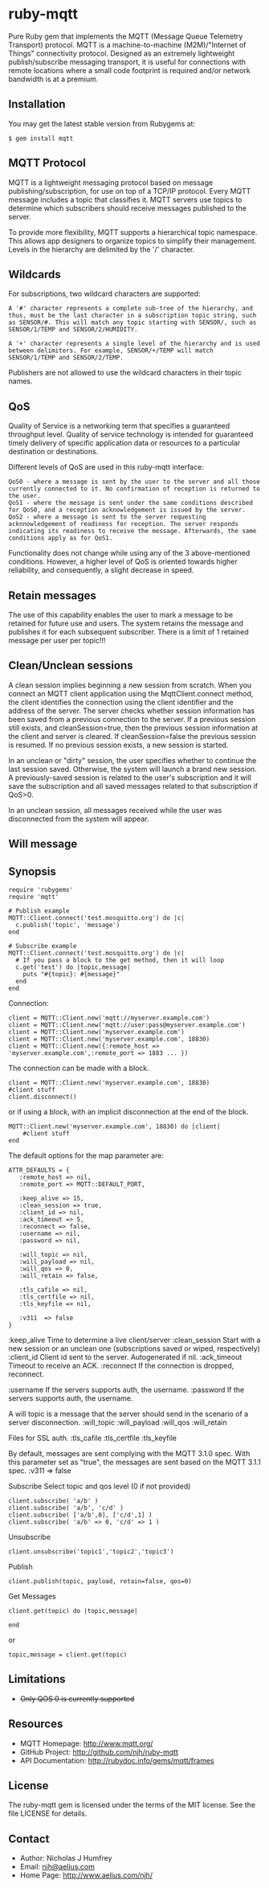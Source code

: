 ruby-mqtt
=========

Pure Ruby gem that implements the MQTT (Message Queue Telemetry Transport) protocol. MQTT is a machine-to-machine (M2M)/"Internet of Things" connectivity protocol. Designed as an extremely lightweight publish/subscribe messaging transport, it is useful for connections with remote locations where a small code footprint is required and/or network bandwidth is at a premium.


Installation
------------

You may get the latest stable version from Rubygems at:

    $ gem install mqtt


MQTT Protocol
---------------

MQTT is a lightweight messaging protocol based on message publishing/subscription, for use on top of a TCP/IP protocol. Every MQTT message includes a topic that classifies it. MQTT servers use topics to determine which subscribers should receive messages published to the server.

To provide more flexibility, MQTT supports a hierarchical topic namespace. This allows app designers to organize topics to simplify their management. Levels in the hierarchy are delimited by the '/' character.


Wildcards 
---------

For subscriptions, two wildcard characters are supported:

	A '#' character represents a complete sub-tree of the hierarchy, and thus, must be the last character in a subscription topic string, such as SENSOR/#. This will match any topic starting with SENSOR/, such as SENSOR/1/TEMP and SENSOR/2/HUMIDITY.
	
	A '+' character represents a single level of the hierarchy and is used between delimiters. For example, SENSOR/+/TEMP will match SENSOR/1/TEMP and SENSOR/2/TEMP.

Publishers are not allowed to use the wildcard characters in their topic names.


QoS
---
Quality of Service is a networking term that specifies a guaranteed throughput level. Quality of service technology is intended for guaranteed timely delivery of specific application data or resources to a particular destination or destinations.

Different levels of QoS are used in this ruby-mqtt interface:

	QoS0 - where a message is sent by the user to the server and all those currently connected to it. No confirmation of reception is returned to the user. 
	QoS1 - where the message is sent under the same conditions described for QoS0, and a reception acknowledgement is issued by the server. 
	QoS2 - where a message is sent to the server requesting acknnowledgement of readiness for reception. The server responds indicating its readiness to receive the message. Afterwards, the same conditions apply as for QoS1.

Functionality does not change while using any of the 3 above-mentioned conditions. However, a higher level of QoS is oriented towards higher reliability, and consequently, a slight decrease in speed.


Retain messages
---------------
The use of this capability enables the user to mark a message to be retained for future use and users. The system retains the message and publishes it for each subsequent subscriber. There is a limit of 1 retained message per user per topic!!!


Clean/Unclean sessions
----------------------
A clean session implies beginning a new session from scratch. When you connect an MQTT client application using the MqttClient.connect method, the client identifies the connection using the client identifier and the address of the server. The server checks whether session information has been saved from a previous connection to the server. If a previous session still exists, and cleanSession=true, then the previous session information at the client and server is cleared. If cleanSession=false the previous session is resumed. If no previous session exists, a new session is started.

In an unclean or "dirty" session, the user specifies whether to continue the last session saved. Otherwise, the system will launch a brand new session. A previously-saved session is related to the user's subscription and it will save the subscription and all saved messages related to that subscription if QoS>0.

In an unclean session, all messages received while the user was disconnected from the system will appear.


Will message
------------



Synopsis
--------

    require 'rubygems'
    require 'mqtt'
    
    # Publish example
    MQTT::Client.connect('test.mosquitto.org') do |c|
      c.publish('topic', 'message')
    end
    
    # Subscribe example
    MQTT::Client.connect('test.mosquitto.org') do |c|
      # If you pass a block to the get method, then it will loop
      c.get('test') do |topic,message|
        puts "#{topic}: #{message}"
      end
    end

Connection:

    client = MQTT::Client.new('mqtt://myserver.example.com')
    client = MQTT::Client.new('mqtt://user:pass@myserver.example.com')
    client = MQTT::Client.new('myserver.example.com')
    client = MQTT::Client.new('myserver.example.com', 18830)
    client = MQTT::Client.new({:remote_host => 'myserver.example.com',:remote_port => 1883 ... })

The connection can be made with a block.

    client = MQTT::Client.new('myserver.example.com', 18830)
    #client stuff
    client.disconnect()

or if using a block, with an implicit disconnection at the end of the block.

    MQTT::Client.new('myserver.example.com', 18830) do |client|
        #client stuff
    end


The default options for the map parameter are:

    ATTR_DEFAULTS = {
       :remote_host => nil,
       :remote_port => MQTT::DEFAULT_PORT,
    
       :keep_alive => 15,
       :clean_session => true,
       :client_id => nil,
       :ack_timeout => 5,
       :reconnect => false,
       :username => nil,
       :password => nil,
    
       :will_topic => nil,
       :will_payload => nil,
       :will_qos => 0,
       :will_retain => false,
    
       :tls_cafile => nil,
       :tls_certfile => nil,
       :tls_keyfile => nil,
    
       :v311  => false
    }

:keep_alive Time to determine a live client/server
:clean_session Start with a new session or an unclean one (subscriptions saved or wiped, respectively)
:client_id Client id sent to the server. Autogenerated if nil.
:ack_timeout Timeout to receive an ACK.
:reconnect If the connection is dropped, reconnect.

:username If the servers supports auth, the username.
:password If the servers supports auth, the username.

A will topic is a message that the server should send in the scenario of a server disconnection.
:will_topic
:will_payload
:will_qos
:will_retain

Files for SSL auth.
:tls_cafile
:tls_certfile
:tls_keyfile

By default, messages are sent complying with the MQTT 3.1.0 spec. With this parameter set as "true", the messages are sent based on the MQTT 3.1.1 spec.
:v311  => false


Subscribe
Select topic and qos level (0 if not provided)

    client.subscribe( 'a/b' )
    client.subscribe( 'a/b', 'c/d' )
    client.subscribe( ['a/b',0], ['c/d',1] )
    client.subscribe( 'a/b' => 0, 'c/d' => 1 )

Unsubscribe

    client.unsubscribe('topic1','topic2','topic3')

Publish

    client.publish(topic, payload, retain=false, qos=0)

Get Messages

    client.get(topic) do |topic,message|
        
    end

or

    topic,message = client.get(topic)

Limitations
-----------

 * ~~Only QOS 0 is currently supported~~


Resources
---------

* MQTT Homepage: http://www.mqtt.org/
* GitHub Project: http://github.com/njh/ruby-mqtt
* API Documentation: http://rubydoc.info/gems/mqtt/frames

License
-------

The ruby-mqtt gem is licensed under the terms of the MIT license.
See the file LICENSE for details.

Contact
-------

* Author:    Nicholas J Humfrey
* Email:     njh@aelius.com
* Home Page: http://www.aelius.com/njh/
